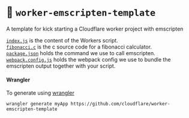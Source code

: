 # 👷 `worker-emscripten-template`

A template for kick starting a Cloudflare worker project with emscripten

[`index.js`](index.js) is the content of the Workers script.  
[`fibonacci.c`](src/fibonacci.c) is the c source code for a fibonacci calculator.  
[`package.json`](package.json) holds the command we use to call emscripten.  
[`webpack.config.js`](webpack.config.js) holds the webpack config we use to bundle the emscripten output together with your script.  

#### Wrangler
To generate using [wrangler](https://github.com/cloudflare/wrangler)

```
wrangler generate myApp https://github.com/cloudflare/worker-emscripten-template
```

